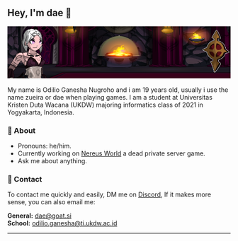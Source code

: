 ## Hey, I'm dae 👋

![Profile Banner](https://github.com/Loneth/Loneth/blob/main/assets/Github-Banner.png)

My name is Odilio Ganesha Nugroho and i am 19 years old, usually i use the name zueira or dae when playing games. I am a student at Universitas Kristen Duta Wacana (UKDW) majoring informatics class of 2021 in Yogyakarta, Indonesia.

### 🦄 About

- Pronouns: he/him.
- Currently working on [Nereus World](https://github.com/Nereus-Agathosune) a dead private server game.
- Ask me about anything.

### 🌈 Contact

To contact me quickly and easily, DM me on [Discord](https://discord.com/users/514722220090851328), If it makes more sense, you can also email me:

**General:** dae@goat.si  
**School:** odilio.ganesha@ti.ukdw.ac.id

---

<!--
**Loneth/Loneth** is a ✨ _special_ ✨ repository because its `README.md` (this file) appears on your GitHub profile.

Here are some ideas to get you started:

- 🔭 I’m currently working on ...
- 🌱 I’m currently learning ...
- 👯 I’m looking to collaborate on ...
- 🤔 I’m looking for help with ...
- 💬 Ask me about ...
- 📫 How to reach me: ...
- 😄 Pronouns: ...
- ⚡ Fun fact: ...s
-->
